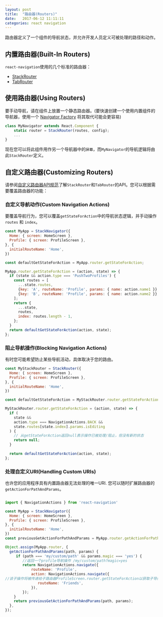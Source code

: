 ```yaml
---
layout: post
title:  "路由器(Routers)"
date:   2017-06-12 11:11:11
categories: react navigation
---
```


路由器定义了一个组件的导航状态，并允许开发人员定义可被处理的路径和动作。


## 内置路由器(Built-In Routers)

`react-navigation`使用的几个标准的路由器：

- [StackRouter](http://blog.lijunbo.com/2017/06/14/stack-router/)
- [TabRouter](http://blog.lijunbo.com/2017/06/14/tab-router/)


## 使用路由器(Using Routers)

要手动导航，请在组件上放置一个静态路由器。(要快速创建一个使用内置组件的导航器，使用一个 [Navigator Factory](/docs/navigators) 将其取代可能会更容易)

```js
class MyNavigator extends React.Component {
    static router = StackRouter(routes, config);
    ...
}
```

现在您可以将此组件用作另一个导航器中的`屏幕`，而`MyNavigator`的导航逻辑将由此`StackRouter`定义。


## 自定义路由器(Customizing Routers)

请参阅[自定义路由器API规范](http://blog.lijunbo.com/2017/06/13/custom-routers-api)了解`StackRouter`和`TabRouter`的API。您可以根据需要覆盖路由器的功能：

### 自定义导航动作(Custom Navigation Actions)

要覆盖导航行为，您可以覆盖`getStateForAction`中的导航状态逻辑，并手动操作 `routes` 和 `index`。

```js
const MyApp = StackNavigator({
  Home: { screen: HomeScreen },
  Profile: { screen: ProfileScreen },
}, {
  initialRouteName: 'Home',
})

const defaultGetStateForAction = MyApp.router.getStateForAction;

MyApp.router.getStateForAction = (action, state) => {
  if (state && action.type === 'PushTwoProfiles') {
    const routes = [
      ...state.routes,
      {key: 'A', routeName: 'Profile', params: { name: action.name1 }},
      {key: 'B', routeName: 'Profile', params: { name: action.name2 }},
    ];
    return {
      ...state,
      routes,
      index: routes.length - 1,
    };
  }
  return defaultGetStateForAction(action, state);
};
```

### 阻止导航操作(Blocking Navigation Actions)

有时您可能希望防止某些导航活动，具体取决于您的路由。

```js
const MyStackRouter = StackRouter({
  Home: { screen: HomeScreen },
  Profile: { screen: ProfileScreen },
}, {
  initialRouteName: 'Home',
})

const defaultGetStateForAction = MyStackRouter.router.getStateForAction;

MyStackRouter.router.getStateForAction = (action, state) => {
  if (
    state &&
    action.type === NavigationActions.BACK &&
    state.routes[state.index].params.isEditing
  ) {
    // 从getStateForAction返回null表示操作已被处理/阻止，但没有新的状态
    return null;
  }
  
  return defaultGetStateForAction(action, state);
};
```


### 处理自定义URI(Handling Custom URIs)

也许您的应用程序具有内置路由器无法处理的唯一URI. 您可以随时扩展路由器的`getActionForPathAndParams`。

```js

import { NavigationActions } from 'react-navigation'

const MyApp = StackNavigator({
  Home: { screen: HomeScreen },
  Profile: { screen: ProfileScreen },
}, {
  initialRouteName: 'Home',
})
const previousGetActionForPathAndParams = MyApp.router.getActionForPathAndParams;

Object.assign(MyApp.router, {
  getActionForPathAndParams(path, params) {
     if (path === 'my/custom/path' && params.magic === 'yes') {
        //返回一个profile导航操作 /my/custom/path?magic=yes
        return NavigationActions.navigate({
            routeName: 'Profile',
            action: NavigationActions.navigate({
//该子操作将被传递给子路由器ProfileScreen.router.getStateForAction以获取子导航状态。
               routeName: 'Friends',
            }),
        });
    }
    return previousGetActionForPathAndParams(path, params);
  },
});
```
